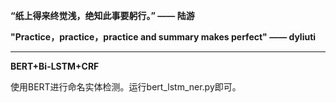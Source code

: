 **“纸上得来终觉浅，绝知此事要躬行。”  —— 陆游**

**"Practice，practice，practice and summary makes perfect" —— dyliuti**

------

**BERT+Bi-LSTM+CRF**

使用BERT进行命名实体检测。运行bert_lstm_ner.py即可。



